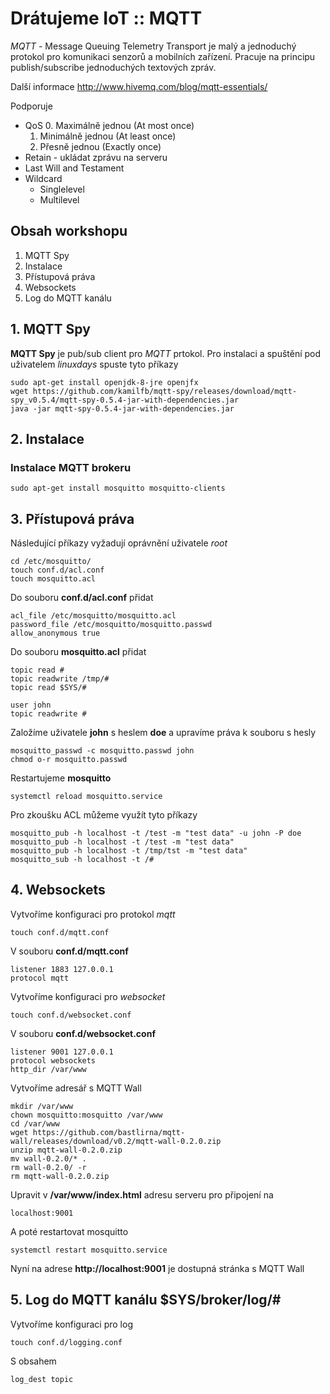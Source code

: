 Drátujeme IoT :: MQTT
============
*MQTT* - Message Queuing Telemetry Transport je malý a jednoduchý protokol pro komunikaci senzorů a mobilních zařízení. Pracuje na principu publish/subscribe jednoduchých textových zpráv.

Další informace http://www.hivemq.com/blog/mqtt-essentials/

Podporuje 
* QoS
    0. Maximálně jednou (At most once)
    1. Minimálně jednou (At least once) 
    2. Přesně jednou (Exactly once)
* Retain - ukládat zprávu na serveru
* Last Will and Testament
* Wildcard
    * Singlelevel 
    * Multilevel

## Obsah workshopu
1. MQTT Spy
2. Instalace
3. Přístupová práva
4. Websockets
5. Log do MQTT kanálu

## 1. MQTT Spy
**MQTT Spy** je pub/sub client pro *MQTT* prtokol.
Pro instalaci a spuštění pod uživatelem *linuxdays* spuste tyto příkazy

    sudo apt-get install openjdk-8-jre openjfx
    wget https://github.com/kamilfb/mqtt-spy/releases/download/mqtt-spy_v0.5.4/mqtt-spy-0.5.4-jar-with-dependencies.jar
    java -jar mqtt-spy-0.5.4-jar-with-dependencies.jar
## 2. Instalace
### Instalace MQTT brokeru
    sudo apt-get install mosquitto mosquitto-clients
## 3. Přístupová práva
Následující příkazy vyžadují oprávnění uživatele *root*

    cd /etc/mosquitto/
    touch conf.d/acl.conf
    touch mosquitto.acl
    
Do souboru **conf.d/acl.conf** přidat
    
    acl_file /etc/mosquitto/mosquitto.acl
    password_file /etc/mosquitto/mosquitto.passwd
    allow_anonymous true
 
 Do souboru **mosquitto.acl** přidat   
    
    topic read #
    topic readwrite /tmp/#
    topic read $SYS/#
    
    user john
    topic readwrite #
    
Založíme uživatele **john** s heslem **doe** a upravíme práva k souboru s hesly

    mosquitto_passwd -c mosquitto.passwd john
    chmod o-r mosquitto.passwd 
Restartujeme **mosquitto**
    
    systemctl reload mosquitto.service
Pro zkoušku ACL můžeme využít tyto příkazy

    mosquitto_pub -h localhost -t /test -m "test data" -u john -P doe
    mosquitto_pub -h localhost -t /test -m "test data"
    mosquitto_pub -h localhost -t /tmp/tst -m "test data"
    mosquitto_sub -h localhost -t /#
## 4. Websockets   
Vytvoříme konfiguraci pro protokol *mqtt*

    touch conf.d/mqtt.conf
V souboru **conf.d/mqtt.conf**
    
    listener 1883 127.0.0.1
    protocol mqtt
    
Vytvoříme konfiguraci pro *websocket*

    touch conf.d/websocket.conf
V souboru **conf.d/websocket.conf**

    listener 9001 127.0.0.1
    protocol websockets
    http_dir /var/www
Vytvoříme adresář s MQTT Wall

    mkdir /var/www
    chown mosquitto:mosquitto /var/www
    cd /var/www
    wget https://github.com/bastlirna/mqtt-wall/releases/download/v0.2/mqtt-wall-0.2.0.zip
    unzip mqtt-wall-0.2.0.zip
    mv wall-0.2.0/* .
    rm wall-0.2.0/ -r
    rm mqtt-wall-0.2.0.zip
Upravit v **/var/www/index.html** adresu serveru pro připojení na
    
    localhost:9001
A poté restartovat mosquitto
    
    systemctl restart mosquitto.service
Nyní na adrese **http://localhost:9001** je dostupná stránka s MQTT Wall

## 5. Log do MQTT kanálu **$SYS/broker/log/#**
Vytvoříme konfiguraci pro log

    touch conf.d/logging.conf
S obsahem
    
    log_dest topic

